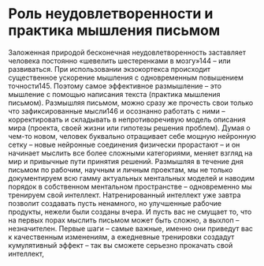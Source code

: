# Роль неудовлетворенности и практика мышления письмом

Заложенная природой бесконечная неудовлетворенность заставляет человека постоянно «шевелить шестеренками в мозгу»144 – или развиваться. При использовании экзокортекса происходит существенное ускорение мышления с одновременным повышением точности145. Поэтому самое эффективное размышление – это мышление с помощью написания текста (практика мышления письмом). Размышляя письмом, можно сразу же прочесть свои только что зафиксированные мысли146 и осознанно работать с ними – корректировать и складывать в непротиворечивую модель описания мира (проекта, своей жизни или гипотезы решения проблем). Думая о чем-то новом, человек буквально отращивает себе мощную нейронную сетку – новые нейронные соединения физически прорастают – и он начинает мыслить все более сложными категориями, меняет взгляд на мир и привычные пути принятия решений. 
Размышляя в течение дня письмом по рабочим, научным и личным проектам, мы не только документируем всю гамму актуальных ментальных моделей и наводим порядок в собственном ментальном пространстве – одновременно мы тренируем свой интеллект. Натренированный интеллект уже завтра позволит создавать пусть ненамного, но улучшенные рабочие продукты, нежели были созданы вчера. И пусть вас не смущает то, что на первых порах мыслить письмом может быть сложно, а выхлоп – незначителен. Первые шаги – самые важные, именно они приведут вас к качественным изменениям, а ежедневные тренировки создадут кумулятивный эффект – так вы сможете серьезно прокачать свой интеллект,
